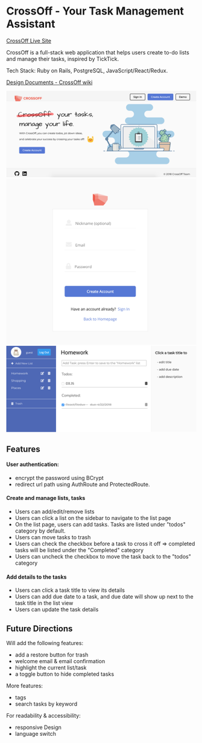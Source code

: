 # CrossOff - Your Task Management Assistant
[CrossOff Live Site](https://cross-off-app.herokuapp.com)

CrossOff is a full-stack web application that helps users create to-do lists and manage their tasks, inspired by TickTick.

Tech Stack: Ruby on Rails, PostgreSQL, JavaScript/React/Redux.

[Design Documents - CrossOff wiki](https://github.com/stellashen/cross-off/wiki)

![dashboard](https://github.com/stellashen/cross-off/blob/master/wiki/screenshots/1.png)
![dashboard](https://github.com/stellashen/cross-off/blob/master/wiki/screenshots/2.png)
![dashboard](https://github.com/stellashen/cross-off/blob/master/wiki/screenshots/3.png)

## Features
#### User authentication:
+ encrypt the password using BCrypt
+ redirect url path using AuthRoute and ProtectedRoute.

#### Create and manage lists, tasks
+ Users can add/edit/remove lists
+ Users can click a list on the sidebar to navigate to the list page
+ On the list page, users can add tasks. Tasks are listed under "todos" category by default.
+ Users can move tasks to trash
+ Users can check the checkbox before a task to cross it off => completed tasks will be listed under the "Completed" category
+ Users can uncheck the checkbox to move the task back to the "todos" category

#### Add details to the tasks
+ Users can click a task title to view its details
+ Users can add due date to a task, and due date will show up next to the task title in the list view
+ Users can update the task details

## Future Directions
Will add the following features:
- add a restore button for trash
- welcome email & email confirmation
- highlight the current list/task
- a toggle button to hide completed tasks

More features:
- tags
- search tasks by keyword

For readability & accessibility:
- responsive Design
- language switch
